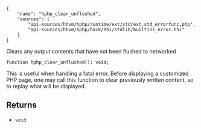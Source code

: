 ``` yamlmeta
{
    "name": "hphp_clear_unflushed",
    "sources": [
        "api-sources/hhvm/hphp/runtime/ext/std/ext_std_errorfunc.php",
        "api-sources/hhvm/hphp/hack/hhi/stdlib/builtins_error.hhi"
    ]
}
```




Clears any output contents that have not been flushed to networked




``` Hack
function hphp_clear_unflushed(): void;
```




This is useful when handling a fatal error. Before displaying a customized
PHP page, one may call this function to clear previously written content, so
to replay what will be displayed.




## Returns




+ ` void `
<!-- HHAPIDOC -->
